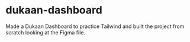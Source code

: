 # dukaan-dashboard
Made a  Dukaan Dashboard to practice Tailwind and built the project from scratch looking at the Figma file.
